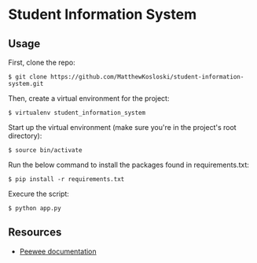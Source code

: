 # Student Information System

## Usage

First, clone the repo:

```
$ git clone https://github.com/MatthewKosloski/student-information-system.git
```

Then, create a virtual environment for the project:

```
$ virtualenv student_information_system
```

Start up the virtual environment (make sure you're in the project's root directory):

```
$ source bin/activate
```

Run the below command to install the packages found in requirements.txt:

```
$ pip install -r requirements.txt
```

Execure the script:

```
$ python app.py
```

## Resources

- [Peewee documentation](http://docs.peewee-orm.com/en/latest/peewee/quickstart.html)